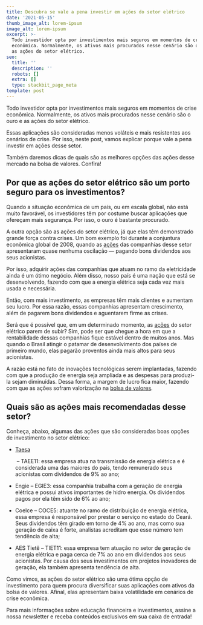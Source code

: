 ```yaml
---
title: Descubra se vale a pena investir em ações do setor elétrico
date: '2021-05-15'
thumb_image_alt: lorem-ipsum
image_alt: lorem-ipsum
excerpt: >-
  Todo investidor opta por investimentos mais seguros em momentos de crise
  econômica. Normalmente, os ativos mais procurados nesse cenário são o ouro e
  as ações do setor elétrico.
seo:
  title: ''
  description: ''
  robots: []
  extra: []
  type: stackbit_page_meta
template: post
---
```

Todo investidor opta por investimentos mais seguros em momentos de crise econômica. Normalmente, os ativos mais procurados nesse cenário são o ouro e as ações do setor elétrico.

Essas aplicações são consideradas menos voláteis e mais resistentes aos cenários de crise. Por isso, neste post, vamos explicar porque vale a pena investir em ações desse setor.

Também daremos dicas de quais são as melhores opções das ações desse mercado na bolsa de valores. Confira!

## **Por que as ações do setor elétrico são um porto seguro para os investimentos?**

Quando a situação econômica de um país, ou em escala global, não está muito favorável, os investidores têm por costume buscar aplicações que ofereçam mais segurança. Por isso, o ouro é bastante procurado.

A outra opção são as ações do setor elétrico, já que elas têm demonstrado grande força contra crises. Um bom exemplo foi durante a conjuntura econômica global de 2008, quando as [ações](http://saudemaisacao.com.br/blog/como-escolher-as-melhores-acoes-para-investir/) das companhias desse setor apresentaram quase nenhuma oscilação — pagando bons dividendos aos seus acionistas.

Por isso, adquirir ações das companhias que atuam no ramo da eletricidade ainda é um ótimo negócio. Além disso, nosso país é uma nação que está se desenvolvendo, fazendo com que a energia elétrica seja cada vez mais usada e necessária.

Então, com mais investimento, as empresas têm mais clientes e aumentam seu lucro. Por essa razão, essas companhias apresentam crescimento, além de pagarem bons dividendos e aguentarem firme as crises.

Será que é possível que, em um determinado momento, as [ações](https://saudemaisacao.com.br/blog/5-dicas-para-acertar-na-escolha-de-acoes/) do setor elétrico parem de subir? Sim, pode ser que chegue a hora em que a rentabilidade dessas companhias fique estável dentro de muitos anos. Mas quando o Brasil atingir o patamar de desenvolvimento dos países de primeiro mundo, elas pagarão proventos ainda mais altos para seus acionistas.

A razão está no fato de inovações tecnológicas serem implantadas, fazendo com que a produção de energia seja ampliada e as despesas para produzi-la sejam diminuídas. Dessa forma, a margem de lucro fica maior, fazendo com que as ações sofram valorização na [bolsa de valores](https://saudemaisacao.com.br/blog/acoes-na-bolsa-as-ferramentas-que-indicam-a-saude-de-uma-empresa/).

## **Quais são as ações mais recomendadas desse setor?**

Conheça, abaixo, algumas das ações que são consideradas boas opções de investimento no setor elétrico:

*   [Taesa](http://institucional.taesa.com.br/)

     – TAEE11: essa empresa atua na transmissão de energia elétrica e é considerada uma das maiores do país, tendo remunerado seus acionistas com dividendos de 9% ao ano;

*   Engie – EGIE3: essa companhia trabalha com a geração de energia elétrica e possui ativos importantes de hidro energia. Os dividendos pagos por ela têm sido de 6% ao ano;

*   Coelce – COCE5: atuante no ramo de distribuição de energia elétrica, essa empresa é responsável por prestar o serviço no estado do Ceará. Seus dividendos têm girado em torno de 4% ao ano, mas como sua geração de caixa é forte, analistas acreditam que esse número tem tendência de alta;

*   AES Tietê – TIET11: essa empresa tem atuação no setor de geração de energia elétrica e paga cerca de 7% ao ano em dividendos aos seus acionistas. Por causa dos seus investimentos em projetos inovadores de geração, ela também apresenta tendência de alta.

Como vimos, as ações do setor elétrico são uma ótima opção de investimento para quem procura diversificar suas aplicações com ativos da bolsa de valores. Afinal, elas apresentam baixa volatilidade em cenários de crise econômica.

Para mais informações sobre educação financeira e investimentos, assine a nossa newsletter e receba conteúdos exclusivos em sua caixa de entrada!
